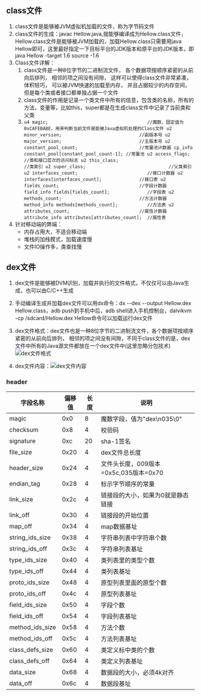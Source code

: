 ## class文件

 1. class文件是能够被JVM虚拟机加载的文件，称为字节码文件
 2. class文件的生成：javac Hellow.java,就能够编译成为Hellow.class文件，Hellow.class文件是能够被JVM加载的，加载Hellow.class只需要用java Hellow即可，这里最好指定一下目标平台的JDK版本和原平台的JDK版本，即java Hellow -target 1.6 source -1.6
 3. Class文件详解：
    1. class文件是一种8位字节的二进制流文件， 各个数据项按顺序紧密的从前向后排列， 相邻的项之间没有间隙， 这样可以使得class文件非常紧凑， 体积轻巧， 可以被JVM快速的加载至内存， 并且占据较少的内存空间，但是每个类或者接口都单独占据一个文件
    2. class文件的作用是记录一个类文件中所有的信息，包含类的名称，所有的方法，变量等，比如this，super都是在生成class文件中记录了当前类和父类
    3. `u4 magic;                                     //魔数，固定值为0xCAFEBABE，用来判断当前文件是能被Java虚拟机处理的Class文件
    u2 minor_version;                             //副版本号
    u2 major_version;                             //主版本号
    u2 constant_pool_count;                       //常量池计数器
    cp_info constant_pool[constant_pool_count-1]; //常量池
    u2 access_flags;                              //类和接口层次的访问标志
    u2 this_class;                                //类索引
    u2 super_class;                               //父类索引
    u2 interfaces_count;                          //接口计数器
    u2 interfaces[interfaces_count];              //接口表
    u2 fields_count;                              //字段计数器
    field_info fields[fields_count];              //字段表
    u2 methods_count;                             //方法计数器
    method_info methods[methods_count];           //方法表
    u2 attributes_count;                          //属性计数器
    attribute_info attributes[attributes_count];  //属性表`
 4.  针对移动端的弊端：
      - 内存占用大，不适合移动端
      - 堆栈的加栈模式，加载速度慢
      - 文件IO操作多，类查找慢
## dex文件
1. dex文件是能够被DVM识别，加载并执行的文件格式，不仅仅可以由Java生成，也可以由C/C++生成
2. 手动编译生成并加载dex文件可以用dx命令：dx --dex --output Hellow.dex Hellow.class，adb push到手机中后，adb shell进入手机控制台，dalvikvm -cp /sdcard/Hellow.dex Hellow命令可以加载运行dex文件
3. dex文件格式：dex文件也是一种8位字节的二进制流文件，各个数据项按顺序紧密的从前向后排列， 相邻的项之间没有间隙，不同于class文件的是，dex文件中所有的Java源文件都放在一个dex文件中(这里忽略分包技术)![dex文件格式][1]


4. dex文件内容：![dex文件内容][2]


  [1]: http://upload-images.jianshu.io/upload_images/1152636-8230c5995981b7c2.png?imageMogr2/auto-orient/strip%7CimageView2/2/w/1240
  [2]: http://img.blog.csdn.net/20160215153108181?watermark/2/text/aHR0cDovL2Jsb2cuY3Nkbi5uZXQv/font/5a6L5L2T/fontsize/400/fill/I0JBQkFCMA==/dissolve/70/gravity/Center
  ### header
|  字段名称     | 偏移值   |    长度  |  说明   | 
| ---|---|---|---|
|  magic      | 0x0      |	8    |	魔数字段，值为"dex\n035\0"| 
|checksum     |	0x8	   |4|	校验码|
|signature    |	0xc |	20|	sha-1签名|
|file_size    |	0x20	|4 |	dex文件总长度|
|header_size  |	0x24 |	4 |	文件头长度，009版本=0x5c,035版本=0x70|
|endian_tag   |	0x28 |	4	|标示字节顺序的常量|
|link_size|	0x2c|	4	|链接段的大小，如果为0就是静态链接|
|link_off|	0x30|	4	|链接段的开始位置|
|map_off|	0x34|	4	|map数据基址|
|string_ids_size|	0x38	|4	|字符串列表中字符串个数|
|string_ids_off|	0x3c	|4	|字符串列表基址|
|type_ids_size|	0x40|	4|	类列表里的类型个数|
|type_ids_off|	0x44 |	4|	类列表基址|
|proto_ids_size|	0x48|	4	|原型列表里面的原型个数|
|proto_ids_off|	0x4c	|4|	原型列表基址|
|field_ids_size|	0x50|	4	|字段个数|
|field_ids_off|	0x54|	4|	字段列表基址|
|method_ids_size|	0x58|	4	|方法个数|
|method_ids_off	|0x5c	|4|	方法列表基址|
|class_defs_size|	0x60|	4	|类定义标中类的个数
|class_defs_off |	0x64|	4	| 类定义列表基址 |
|data_size	|0x68	|4|	数据段的大小，必须4k对齐|
|data_off	|0x6c|	4	|数据段基址|